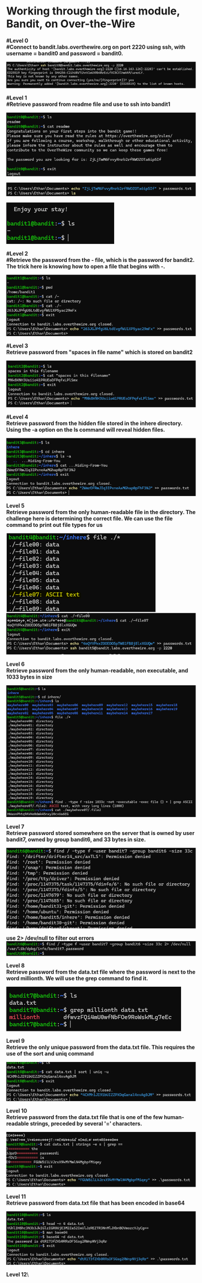 # Working through the first module, Bandit, on Over-the-Wire

**#Level 0**\
**#Connect to bandit.labs.overthewire.org on port 2220 using ssh, with username = bandit0 and password = bandit0.**

![Bandit0 SSH Screenshot](image.png)

**#Level 1**\
**#Retrieve password from readme file and use to ssh into bandit1**

![bandit0 password Retrieval](image-1.png)

![Passwords.txt](image-2.png)

![Bandit1](image-3.png)

**#Level 2**\
**#Retrieve the password from the - file, which is the password for bandit2. The trick here is knowing how to open a file that begins with -.**

![bandit2 password retrieval](image-4.png)

**#Level 3**\
**Retrieve password from "spaces in file name" which is stored on bandit2**

![bandit3 password retrieval](image-5.png)

**#Level 4**\
**Retrieve password from the hidden file stored in the inhere directory. Using the -a option on the ls command will reveal hidden files.**

![bandit4 password retrieval](image-6.png)

**Level 5**\
**Retrieve password from the only human-readable file in the directory. The challenge here is determining the correct file. We can use the file command to print out file types for us**

![file command](image-7.png)
![bandit5 password retrieval](image-8.png)

**Level 6**\
**Retrieve password from the only human-readable, non executable, and 1033 bytes in size**

![bandit6 password retrieval](image-9.png)

**Level 7**\
**Retrieve password stored somewhere on the server that is owned by user bandit7, owned by group bandit6, and 33 bytes in size.**

![find command1](image-10.png)

**use 2> /dev/null to filter out errors**
![find command2](image-11.png)

**Level 8**\
**Retrieve password from the data.txt file where the password is next to the word millionth. We will use the grep command to find it.**

![bandit7 password retrieval](image-12.png)

**Level 9**\
**Retrieve the only unique password from the data.txt file. This requires the use of the sort and uniq command**

![bandit8 password retrieval](image-13.png)

**Level 10**\
**Retrieve password from the data.txt file that is one of the few human-readable strings, preceded by several '=' characters.**

![bandit9 password retrieval](image-14.png)

**Level 11**\
**Retrieve password from data.txt file that has been encoded in base64**

![bandit10 password retrieval](image-15.png)

**Level 12**\
